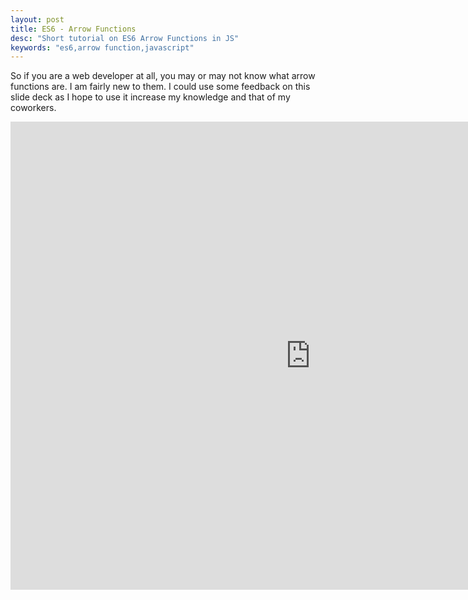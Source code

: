 ```yaml
---
layout: post
title: ES6 - Arrow Functions
desc: "Short tutorial on ES6 Arrow Functions in JS"
keywords: "es6,arrow function,javascript"
---
```


So if you are a web developer at all, you may or may not know what arrow functions are. I am fairly new to them. I could use some feedback on this slide deck as I hope to use it increase my knowledge and that of my coworkers.

<div class="videoWrapper">
	<iframe src="https://docs.google.com/presentation/d/1Q4c7LFMa7KEQnBYkKRefV2AdAW6MDulGGSvu6X0zV2M/embed?start=false&loop=false&delayms=3000" frameborder="0" width="960" height="749" allowfullscreen="true" mozallowfullscreen="true" webkitallowfullscreen="true"></iframe>
</div>